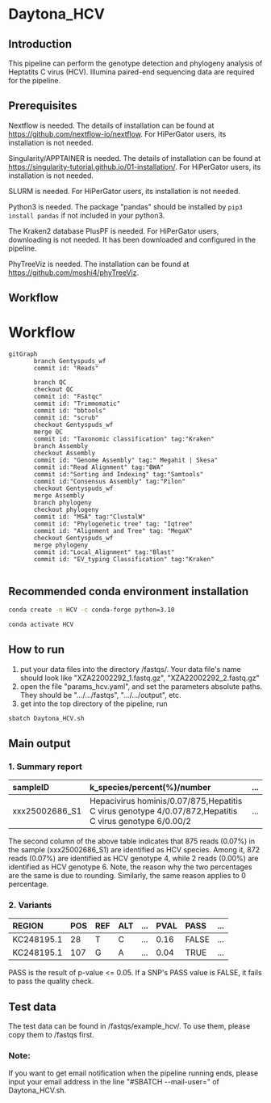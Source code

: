 # Daytona_HCV        

## Introduction

This pipeline can perform the genotype detection and phylogeny analysis of Heptatits C virus (HCV). Illumina paired-end sequencing data are required for the pipeline. 

## Prerequisites
Nextflow is needed. The details of installation can be found at https://github.com/nextflow-io/nextflow. For HiPerGator users, its installation is not needed. 

Singularity/APPTAINER is needed. The details of installation can be found at https://singularity-tutorial.github.io/01-installation/. For HiPerGator users, its installation is not needed.

SLURM is needed. For HiPerGator users, its installation is not needed.

Python3 is needed. The package "pandas" should be installed by ``` pip3 install pandas ``` if not included in your python3.

The Kraken2 database PlusPF is needed. For HiPerGator users, downloading is not needed. It has been downloaded and configured in the pipeline.

PhyTreeViz is needed. The installation can be found at https://github.com/moshi4/phyTreeViz.

## Workflow
# Workflow
```mermaid
gitGraph
       branch Gentyspuds_wf
       commit id: "Reads"
       
       branch QC
       checkout QC
       commit id: "Fastqc"
       commit id: "Trimmomatic"
       commit id: "bbtools"
       commit id: "scrub"
       checkout Gentyspuds_wf
       merge QC 
       commit id: "Taxonomic classification" tag:"Kraken"
       branch Assembly
       checkout Assembly
       commit id: "Genome Assembly" tag:" Megahit | Skesa"
       commit id:"Read Alignment" tag:"BWA"
       commit id:"Sorting and Indexing" tag:"Samtools"
       commit id:"Consensus Assembly" tag:"Pilon"
       checkout Gentyspuds_wf
       merge Assembly
       branch phylogeny
       checkout phylogeny
       commit id: "MSA" tag:"ClustalW"
       commit id: "Phylogenetic tree" tag: "Iqtree"
       commit id: "Alignment and Tree" tag: "MegaX"
       checkout Gentyspuds_wf
       merge phylogeny
       commit id:"Local_Alignment" tag:"Blast"
       commit id: "EV_typing Classification" tag:"Kraken"
    
```



## Recommended conda environment installation
   ```bash
   conda create -n HCV -c conda-forge python=3.10
   ```
   ```bash
   conda activate HCV
   ```


## How to run

1. put your data files into the directory /fastqs/. Your data file's name should look like "XZA22002292_1.fastq.gz", "XZA22002292_2.fastq.gz" 
2. open the file "params_hcv.yaml", and set the parameters absolute paths. They should be ".../.../fastqs", ".../.../output", etc. 
3. get into the top directory of the pipeline, run       
```bash
sbatch Daytona_HCV.sh
```       
## Main output
### 1. Summary report      
|sampleID|k_species/percent(%)/number|...|        
|:---|:---|:---|             
|xxx25002686_S1|Hepacivirus hominis/0.07/875,Hepatitis C virus genotype 4/0.07/872,Hepatitis C virus genotype 6/0.00/2|...|       
                                              
The second column of the above table indicates that 875 reads (0.07%) in the sample (xxx25002686_S1) are identified as HCV species. Among it, 872 reads (0.07%) are identified as HCV genotype 4, while 2 reads (0.00%) are identified as HCV genotype 6. Note, the reason why the two percentages are the same is due to rounding. Similarly, the same reason applies to 0 percentage.      
### 2. Variants    
|REGION|POS|REF|ALT|...|PVAL|PASS|...|        
|:---|:---|:---|:---|:---|:---|:---|:---|             
|KC248195.1|28|T|C|...|0.16|FALSE|...|
|KC248195.1|107|G|A|...|0.04|TRUE|...|                   

PASS is the result of p-value <= 0.05. If a SNP's PASS value is FALSE, it fails to pass the quality check.      
## Test data
The test data can be found in /fastqs/example_hcv/. To use them, please copy them to /fastqs first.

### Note:      
If you want to get email notification when the pipeline running ends, please input your email address in the line "#SBATCH --mail-user=<EMAIL>" of Daytona_HCV.sh.  
